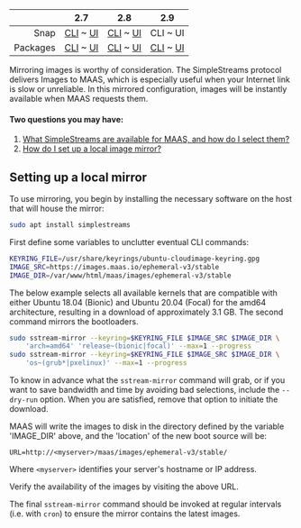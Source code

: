 <!-- deb-2-7-cli
||2.7|2.8|2.9|
|-----:|:-----:|:-----:|:-----:|
|Snap|[CLI](/t/local-image-mirror/2802) ~ [UI](/t/local-image-mirror/2803)|[CLI](/t/local-image-mirror/2804) ~ [UI](/t/local-image-mirror/2805)|[CLI](/t/local-image-mirror/2806) ~ [UI](/t/local-image-mirror/2807)|
|Packages|CLI ~ UI|[CLI](/t/local-image-mirror/2810) ~ [UI](/t/local-image-mirror/2811)|[CLI](/t/local-image-mirror/2812) ~ [UI](/t/local-image-mirror/2813)|
 deb-2-7-cli -->

<!-- deb-2-7-ui
||2.7|2.8|2.9|
|-----:|:-----:|:-----:|:-----:|
|Snap|[CLI](/t/local-image-mirror/2802) ~ [UI](/t/local-image-mirror/2803)|[CLI](/t/local-image-mirror/2804) ~ [UI](/t/local-image-mirror/2805)|[CLI](/t/local-image-mirror/2806) ~ [UI](/t/local-image-mirror/2807)|
|Packages|CLI ~ UI|[CLI](/t/local-image-mirror/2810) ~ [UI](/t/local-image-mirror/2811)|[CLI](/t/local-image-mirror/2812) ~ [UI](/t/local-image-mirror/2813)|
 deb-2-7-ui -->

<!-- deb-2-8-cli
||2.7|2.8|2.9|
|-----:|:-----:|:-----:|:-----:|
|Snap|[CLI](/t/local-image-mirror/2802) ~ [UI](/t/local-image-mirror/2803)|[CLI](/t/local-image-mirror/2804) ~ [UI](/t/local-image-mirror/2805)|[CLI](/t/local-image-mirror/2806) ~ [UI](/t/local-image-mirror/2807)|
|Packages|[CLI](/t/local-image-mirror/2808) ~ [UI](/t/local-image-mirror/2809)|CLI ~ UI |[CLI](/t/local-image-mirror/2812) ~ [UI](/t/local-image-mirror/2813)|
 deb-2-8-cli -->

<!-- deb-2-8-ui
||2.7|2.8|2.9|
|-----:|:-----:|:-----:|:-----:|
|Snap|[CLI](/t/local-image-mirror/2802) ~ [UI](/t/local-image-mirror/2803)|[CLI](/t/local-image-mirror/2804) ~ [UI](/t/local-image-mirror/2805)|[CLI](/t/local-image-mirror/2806) ~ [UI](/t/local-image-mirror/2807)|
|Packages|[CLI](/t/local-image-mirror/2808) ~ [UI](/t/local-image-mirror/2809)|CLI ~ UI|[CLI](/t/local-image-mirror/2812) ~ [UI](/t/local-image-mirror/2813)|
 deb-2-8-ui -->

<!-- deb-2-9-cli
||2.7|2.8|2.9|
|-----:|:-----:|:-----:|:-----:|
|Snap|[CLI](/t/local-image-mirror/2802) ~ [UI](/t/local-image-mirror/2803)|[CLI](/t/local-image-mirror/2804) ~ [UI](/t/local-image-mirror/2805)|[CLI](/t/local-image-mirror/2806) ~ [UI](/t/local-image-mirror/2807)|
|Packages|[CLI](/t/local-image-mirror/2808) ~ [UI](/t/local-image-mirror/2809)|[CLI](/t/local-image-mirror/2810) ~ [UI](/t/local-image-mirror/2811)|CLI ~ UI|
 deb-2-9-cli -->

<!-- deb-2-9-ui
||2.7|2.8|2.9|
|-----:|:-----:|:-----:|:-----:|
|Snap|[CLI](/t/local-image-mirror/2802) ~ [UI](/t/local-image-mirror/2803)|[CLI](/t/local-image-mirror/2804) ~ [UI](/t/local-image-mirror/2805)|[CLI](/t/local-image-mirror/2806) ~ [UI](/t/local-image-mirror/2807)|
|Packages|[CLI](/t/local-image-mirror/2808) ~ [UI](/t/local-image-mirror/2809)|[CLI](/t/local-image-mirror/2810) ~ [UI](/t/local-image-mirror/2811)|CLI ~ UI|
 deb-2-9-ui -->

<!-- snap-2-7-cli
||2.7|2.8|2.9|
|-----:|:-----:|:-----:|:-----:|
|Snap|CLI ~ UI |[CLI](/t/local-image-mirror/2804) ~ [UI](/t/local-image-mirror/2805)|[CLI](/t/local-image-mirror/2806) ~ [UI](/t/local-image-mirror/2807)|
|Packages|[CLI](/t/local-image-mirror/2808) ~ [UI](/t/local-image-mirror/2809)|[CLI](/t/local-image-mirror/2810) ~ [UI](/t/local-image-mirror/2811)|[CLI](/t/local-image-mirror/2812) ~ [UI](/t/local-image-mirror/2813)|
 snap-2-7-cli -->

<!-- snap-2-7-ui
||2.7|2.8|2.9|
|-----:|:-----:|:-----:|:-----:|
|Snap|CLI ~ UI|[CLI](/t/local-image-mirror/2804) ~ [UI](/t/local-image-mirror/2805)|[CLI](/t/local-image-mirror/2806) ~ [UI](/t/local-image-mirror/2807)|
|Packages|[CLI](/t/local-image-mirror/2808) ~ [UI](/t/local-image-mirror/2809)|[CLI](/t/local-image-mirror/2810) ~ [UI](/t/local-image-mirror/2811)|[CLI](/t/local-image-mirror/2812) ~ [UI](/t/local-image-mirror/2813)|
 snap-2-7-ui -->

<!-- snap-2-8-cli
||2.7|2.8|2.9|
|-----:|:-----:|:-----:|:-----:|
|Snap|[CLI](/t/local-image-mirror/2802) ~ [UI](/t/local-image-mirror/2803)|CLI ~ UI |[CLI](/t/local-image-mirror/2806) ~ [UI](/t/local-image-mirror/2807)|
|Packages|[CLI](/t/local-image-mirror/2808) ~ [UI](/t/local-image-mirror/2809)|[CLI](/t/local-image-mirror/2810) ~ [UI](/t/local-image-mirror/2811)|[CLI](/t/local-image-mirror/2812) ~ [UI](/t/local-image-mirror/2813)|
 snap-2-8-cli -->

<!-- snap-2-8-ui
||2.7|2.8|2.9|
|-----:|:-----:|:-----:|:-----:|
|Snap|[CLI](/t/local-image-mirror/2802) ~ [UI](/t/local-image-mirror/2803)|CLI ~ UI |[CLI](/t/local-image-mirror/2806) ~ [UI](/t/local-image-mirror/2807)|
|Packages|[CLI](/t/local-image-mirror/2808) ~ [UI](/t/local-image-mirror/2809)|[CLI](/t/local-image-mirror/2810) ~ [UI](/t/local-image-mirror/2811)|[CLI](/t/local-image-mirror/2812) ~ [UI](/t/local-image-mirror/2813)|
 snap-2-8-ui -->

<!-- snap-2-9-cli
||2.7|2.8|2.9|
|-----:|:-----:|:-----:|:-----:|
|Snap|[CLI](/t/local-image-mirror/2802) ~ [UI](/t/local-image-mirror/2803)|[CLI](/t/local-image-mirror/2804) ~ [UI](/t/local-image-mirror/2805)|CLI ~ UI|
|Packages|[CLI](/t/local-image-mirror/2808) ~ [UI](/t/local-image-mirror/2809)|[CLI](/t/local-image-mirror/2810) ~ [UI](/t/local-image-mirror/2811)|[CLI](/t/local-image-mirror/2812) ~ [UI](/t/local-image-mirror/2813)|
 snap-2-9-cli -->

||2.7|2.8|2.9|
|-----:|:-----:|:-----:|:-----:|
|Snap|[CLI](/t/local-image-mirror/2802) ~ [UI](/t/local-image-mirror/2803)|[CLI](/t/local-image-mirror/2804) ~ [UI](/t/local-image-mirror/2805)|CLI ~ UI|
|Packages|[CLI](/t/local-image-mirror/2808) ~ [UI](/t/local-image-mirror/2809)|[CLI](/t/local-image-mirror/2810) ~ [UI](/t/local-image-mirror/2811)|[CLI](/t/local-image-mirror/2812) ~ [UI](/t/local-image-mirror/2813)|

Mirroring images is worthy of consideration.  The SimpleStreams protocol delivers Images to MAAS, which is especially useful when your Internet link is slow or unreliable. In this mirrored configuration, images will be instantly available when MAAS requests them.

#### Two questions you may have:

1. [What SimpleStreams are available for MAAS, and how do I select them?](/t/using-image-streams/3523)
2. [How do I set up a local image mirror?](#heading--set-up-local-mirror)

<h2 id="heading--set-up-local-mirror">Setting up a local mirror</h2>

To use mirroring, you begin by installing the necessary software on the host that will house the mirror:

``` bash
sudo apt install simplestreams
```

First define some variables to unclutter eventual CLI commands:

``` bash
KEYRING_FILE=/usr/share/keyrings/ubuntu-cloudimage-keyring.gpg
IMAGE_SRC=https://images.maas.io/ephemeral-v3/stable
IMAGE_DIR=/var/www/html/maas/images/ephemeral-v3/stable
```

The below example selects all available kernels that are compatible with either Ubuntu 18.04 (Bionic) and Ubuntu 20.04 (Focal) for the amd64 architecture, resulting in a download of approximately 3.1 GB. The second command mirrors the bootloaders.

``` bash
sudo sstream-mirror --keyring=$KEYRING_FILE $IMAGE_SRC $IMAGE_DIR \
    'arch=amd64' 'release~(bionic|focal)' --max=1 --progress
sudo sstream-mirror --keyring=$KEYRING_FILE $IMAGE_SRC $IMAGE_DIR \
    'os~(grub*|pxelinux)' --max=1 --progress
```

To know in advance what the `sstream-mirror` command will grab, or if you want to save bandwidth and time by avoiding bad selections, include the `--dry-run` option. When you are satisfied, remove that option to initiate the download.

MAAS will write the images to disk in the directory defined by the variable 'IMAGE_DIR' above, and the 'location' of the new boot source will be:

`URL=http://<myserver>/maas/images/ephemeral-v3/stable/`

Where `<myserver>` identifies your server's hostname or IP address.

Verify the availability of the images by visiting the above URL.

The final `sstream-mirror` command should be invoked at regular intervals (i.e. with `cron`) to ensure the mirror contains the latest images.